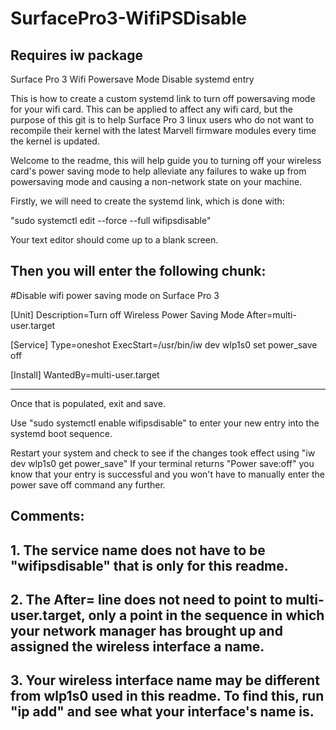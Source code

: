 # SurfacePro3-WifiPSDisable
## Requires iw package
Surface Pro 3 Wifi Powersave Mode Disable systemd entry

This is how to create a custom systemd link to turn off powersaving mode for your wifi card. This can be applied to affect any wifi card, but the purpose of this git is to help Surface Pro 3 linux users who do not want to recompile their kernel with the latest Marvell firmware modules every time the kernel is updated.

Welcome to the readme, this will help guide you to turning off your wireless card's power saving mode to help alleviate any failures to wake up from powersaving mode and causing a non-network state on your machine.

Firstly, we will need to create the systemd link, which is done with:

"sudo systemctl edit --force --full wifipsdisable"

Your text editor should come up to a blank screen.

Then you will enter the following chunk:
---------------------------------------------------
#Disable wifi power saving mode on Surface Pro 3

[Unit]
Description=Turn off Wireless Power Saving Mode
After=multi-user.target

[Service]
Type=oneshot
ExecStart=/usr/bin/iw dev wlp1s0 set power_save off

[Install]
WantedBy=multi-user.target

---------------------------------------------------

Once that is populated, exit and save.

Use "sudo systemctl enable wifipsdisable" to enter your new entry into the systemd boot sequence.

Restart your system and check to see if the changes took effect using
"iw dev wlp1s0 get power_save"
If your terminal returns "Power save:off" you know that your entry is successful and you won't have to manually enter the power save off command any further.


## Comments:
## 1. The service name does not have to be "wifipsdisable" that is only for this readme.
## 2. The After= line does not need to point to multi-user.target, only a point in the sequence in which your network manager has brought up and assigned the wireless interface a name.
## 3. Your wireless interface name may be different from wlp1s0 used in this readme. To find this, run "ip add" and see what your interface's name is.
